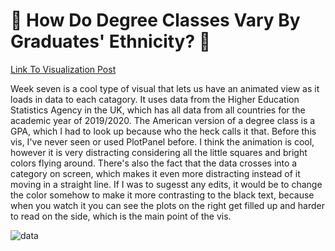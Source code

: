 # :book: How Do Degree Classes Vary By Graduates' Ethnicity? :book:
[Link To Visualization Post](https://plotpanel.com/explore/view/4bcc7d55-6c92-4775-9749-7ba8740f17d4)

Week seven is a cool type of visual that lets us have an animated view as it loads in data to each catagory. It uses data from the Higher Education Statistics Agency in the UK, which has all data from all countries for the academic year of 2019/2020. The American version of a degree class is a GPA, which I had to look up because who the heck calls it that. Before this vis, I've never seen or used PlotPanel before. I think the animation is cool, however it is very distracting considering all the little squares and bright colors flying around. There's also the fact that the data crosses into a category on screen, which makes it even more distracting instead of it moving in a straight line. If I was to sugesst any edits, it would be to change the color somehow to make it more contrasting to the black text, because when you watch it you can see the plots on the right get filled up and harder to read on the side, which is the main point of the vis. 

![data](https://github.com/alexiscaira/reflections/blob/master/Screen%20Shot%202022-02-27%20at%2011.57.55%20PM.png?raw=true)

